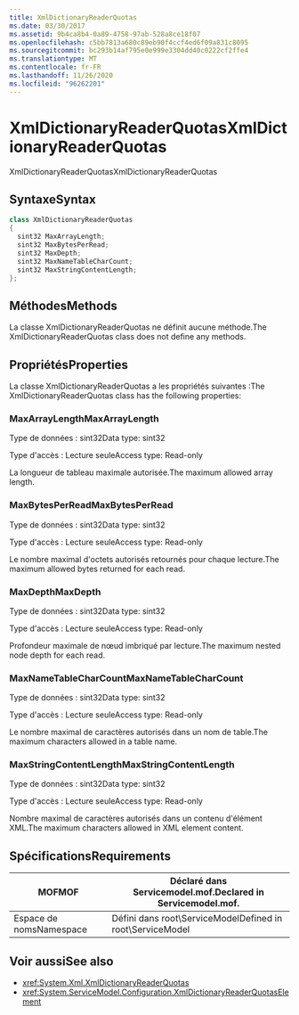 ```yaml
---
title: XmlDictionaryReaderQuotas
ms.date: 03/30/2017
ms.assetid: 9b4ca8b4-0a89-4758-97ab-528a8ce18f07
ms.openlocfilehash: c5bb7813a680c89eb90f4ccf4ed6f09a831c8095
ms.sourcegitcommit: bc293b14af795e0e999e3304dd40c0222cf2ffe4
ms.translationtype: MT
ms.contentlocale: fr-FR
ms.lasthandoff: 11/26/2020
ms.locfileid: "96262201"
---
```

# <a name="xmldictionaryreaderquotas"></a><span data-ttu-id="5b43e-102">XmlDictionaryReaderQuotas</span><span class="sxs-lookup"><span data-stu-id="5b43e-102">XmlDictionaryReaderQuotas</span></span>

<span data-ttu-id="5b43e-103">XmlDictionaryReaderQuotas</span><span class="sxs-lookup"><span data-stu-id="5b43e-103">XmlDictionaryReaderQuotas</span></span>  
  
## <a name="syntax"></a><span data-ttu-id="5b43e-104">Syntaxe</span><span class="sxs-lookup"><span data-stu-id="5b43e-104">Syntax</span></span>  
  
```csharp
class XmlDictionaryReaderQuotas  
{  
  sint32 MaxArrayLength;  
  sint32 MaxBytesPerRead;  
  sint32 MaxDepth;  
  sint32 MaxNameTableCharCount;  
  sint32 MaxStringContentLength;  
};  
```  
  
## <a name="methods"></a><span data-ttu-id="5b43e-105">Méthodes</span><span class="sxs-lookup"><span data-stu-id="5b43e-105">Methods</span></span>  

 <span data-ttu-id="5b43e-106">La classe XmlDictionaryReaderQuotas ne définit aucune méthode.</span><span class="sxs-lookup"><span data-stu-id="5b43e-106">The XmlDictionaryReaderQuotas class does not define any methods.</span></span>  
  
## <a name="properties"></a><span data-ttu-id="5b43e-107">Propriétés</span><span class="sxs-lookup"><span data-stu-id="5b43e-107">Properties</span></span>  

 <span data-ttu-id="5b43e-108">La classe XmlDictionaryReaderQuotas a les propriétés suivantes :</span><span class="sxs-lookup"><span data-stu-id="5b43e-108">The XmlDictionaryReaderQuotas class has the following properties:</span></span>  
  
### <a name="maxarraylength"></a><span data-ttu-id="5b43e-109">MaxArrayLength</span><span class="sxs-lookup"><span data-stu-id="5b43e-109">MaxArrayLength</span></span>  

 <span data-ttu-id="5b43e-110">Type de données : sint32</span><span class="sxs-lookup"><span data-stu-id="5b43e-110">Data type: sint32</span></span>  
  
 <span data-ttu-id="5b43e-111">Type d'accès : Lecture seule</span><span class="sxs-lookup"><span data-stu-id="5b43e-111">Access type: Read-only</span></span>  
  
 <span data-ttu-id="5b43e-112">La longueur de tableau maximale autorisée.</span><span class="sxs-lookup"><span data-stu-id="5b43e-112">The maximum allowed array length.</span></span>  
  
### <a name="maxbytesperread"></a><span data-ttu-id="5b43e-113">MaxBytesPerRead</span><span class="sxs-lookup"><span data-stu-id="5b43e-113">MaxBytesPerRead</span></span>  

 <span data-ttu-id="5b43e-114">Type de données : sint32</span><span class="sxs-lookup"><span data-stu-id="5b43e-114">Data type: sint32</span></span>  
  
 <span data-ttu-id="5b43e-115">Type d'accès : Lecture seule</span><span class="sxs-lookup"><span data-stu-id="5b43e-115">Access type: Read-only</span></span>  
  
 <span data-ttu-id="5b43e-116">Le nombre maximal d'octets autorisés retournés pour chaque lecture.</span><span class="sxs-lookup"><span data-stu-id="5b43e-116">The maximum allowed bytes returned for each read.</span></span>  
  
### <a name="maxdepth"></a><span data-ttu-id="5b43e-117">MaxDepth</span><span class="sxs-lookup"><span data-stu-id="5b43e-117">MaxDepth</span></span>  

 <span data-ttu-id="5b43e-118">Type de données : sint32</span><span class="sxs-lookup"><span data-stu-id="5b43e-118">Data type: sint32</span></span>  
  
 <span data-ttu-id="5b43e-119">Type d'accès : Lecture seule</span><span class="sxs-lookup"><span data-stu-id="5b43e-119">Access type: Read-only</span></span>  
  
 <span data-ttu-id="5b43e-120">Profondeur maximale de nœud imbriqué par lecture.</span><span class="sxs-lookup"><span data-stu-id="5b43e-120">The maximum nested node depth for each read.</span></span>  
  
### <a name="maxnametablecharcount"></a><span data-ttu-id="5b43e-121">MaxNameTableCharCount</span><span class="sxs-lookup"><span data-stu-id="5b43e-121">MaxNameTableCharCount</span></span>  

 <span data-ttu-id="5b43e-122">Type de données : sint32</span><span class="sxs-lookup"><span data-stu-id="5b43e-122">Data type: sint32</span></span>  
  
 <span data-ttu-id="5b43e-123">Type d'accès : Lecture seule</span><span class="sxs-lookup"><span data-stu-id="5b43e-123">Access type: Read-only</span></span>  
  
 <span data-ttu-id="5b43e-124">Le nombre maximal de caractères autorisés dans un nom de table.</span><span class="sxs-lookup"><span data-stu-id="5b43e-124">The maximum characters allowed in a table name.</span></span>  
  
### <a name="maxstringcontentlength"></a><span data-ttu-id="5b43e-125">MaxStringContentLength</span><span class="sxs-lookup"><span data-stu-id="5b43e-125">MaxStringContentLength</span></span>  

 <span data-ttu-id="5b43e-126">Type de données : sint32</span><span class="sxs-lookup"><span data-stu-id="5b43e-126">Data type: sint32</span></span>  
  
 <span data-ttu-id="5b43e-127">Type d'accès : Lecture seule</span><span class="sxs-lookup"><span data-stu-id="5b43e-127">Access type: Read-only</span></span>  
  
 <span data-ttu-id="5b43e-128">Nombre maximal de caractères autorisés dans un contenu d'élément XML.</span><span class="sxs-lookup"><span data-stu-id="5b43e-128">The maximum characters allowed in XML element content.</span></span>  
  
## <a name="requirements"></a><span data-ttu-id="5b43e-129">Spécifications</span><span class="sxs-lookup"><span data-stu-id="5b43e-129">Requirements</span></span>  
  
|<span data-ttu-id="5b43e-130">MOF</span><span class="sxs-lookup"><span data-stu-id="5b43e-130">MOF</span></span>|<span data-ttu-id="5b43e-131">Déclaré dans Servicemodel.mof.</span><span class="sxs-lookup"><span data-stu-id="5b43e-131">Declared in Servicemodel.mof.</span></span>|  
|---------|-----------------------------------|  
|<span data-ttu-id="5b43e-132">Espace de noms</span><span class="sxs-lookup"><span data-stu-id="5b43e-132">Namespace</span></span>|<span data-ttu-id="5b43e-133">Défini dans root\ServiceModel</span><span class="sxs-lookup"><span data-stu-id="5b43e-133">Defined in root\ServiceModel</span></span>|  
  
## <a name="see-also"></a><span data-ttu-id="5b43e-134">Voir aussi</span><span class="sxs-lookup"><span data-stu-id="5b43e-134">See also</span></span>

- <xref:System.Xml.XmlDictionaryReaderQuotas>
- <xref:System.ServiceModel.Configuration.XmlDictionaryReaderQuotasElement>
